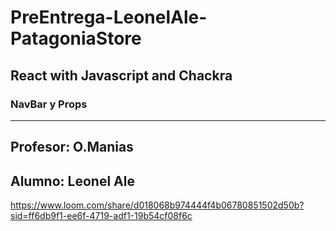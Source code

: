 # PreEntrega-LeonelAle-PatagoniaStore
## React with Javascript and Chackra
### NavBar y Props

---

## Profesor: O.Manias
## Alumno: Leonel Ale

https://www.loom.com/share/d018068b974444f4b06780851502d50b?sid=ff6db9f1-ee6f-4719-adf1-19b54cf08f6c
